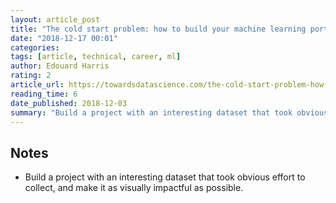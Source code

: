 ```yaml
---
layout: article_post
title: "The cold start problem: how to build your machine learning portfolio"
date: "2018-12-17 00:01"
categories:
tags: [article, technical, career, ml]
author: Edouard Harris
rating: 2
article_url: https://towardsdatascience.com/the-cold-start-problem-how-to-build-your-machine-learning-portfolio-6718b4ae83e9
reading_time: 6
date_published: 2018-12-03
summary: "Build a project with an interesting dataset that took obvious effort to collect, and make it as visually impactful as possible."
---
```


## Notes

* Build a project with an interesting dataset that took obvious effort to collect, and make it as visually impactful as possible.
